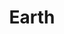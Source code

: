 ---
artist: 'Maurice Fulton'
title: Earth
apple_link: 'https://music.apple.com/us/album/earth-single/1499372304'
link: 'https://www.dropbox.com/s/iin6xh8dkr1cfmu/MauriceFulton.zip?dl=1'
content: ""
new_image: ../assets/FFWD/Maurice.png
published_date: '2020-03-28T20:45:26.000Z'
---